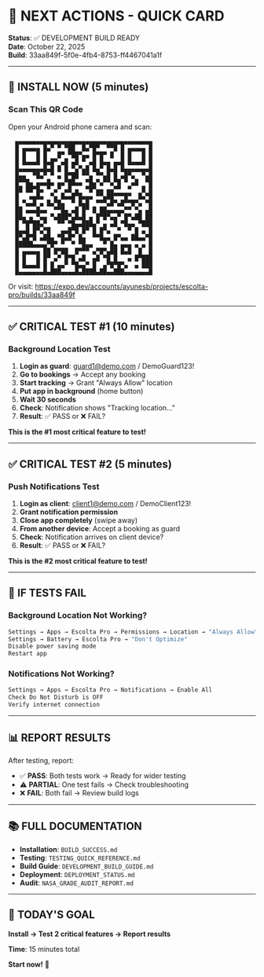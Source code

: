 # 🎯 NEXT ACTIONS - QUICK CARD

**Status**: ✅ DEVELOPMENT BUILD READY  
**Date**: October 22, 2025  
**Build**: 33aa849f-5f0e-4fb4-8753-ff4467041a1f

---

## 📱 INSTALL NOW (5 minutes)

### Scan This QR Code
Open your Android phone camera and scan:

```
  ▄▄▄▄▄▄▄▄▄▄▄▄▄▄▄▄▄▄▄▄▄▄▄▄▄▄▄▄▄▄▄▄▄▄▄▄▄▄▄
  █ ▄▄▄▄▄ █▄▀ ▀ ▀██  █▄▀█▀  ▀▀█ █ ▄▄▄▄▄ █
  █ █   █ █   █▀ ▀██▀▄▄ █▀█▀ █  █ █   █ █
  █ █▄▄▄█ █▄█▀ ▄█ ▄█ ▀ ▄█ █▄▄ ▄▄█ █▄▄▄█ █
  █▄▄▄▄▄▄▄█▄█ █ █ ▀▄▀▄█ █▄▀ █▄█ █▄▄▄▄▄▄▄█
  █▄▄  ▀█▄▀ ▀ ▄ █▀██ ▀▀▄ ▀▀▄█ █ ▄█▀▄  ▀▄█
  █▀▀█▄ ▄▄▄█▄ ▄▄▀██▄▄ ▀█▄▀▄▀▀▄▀█ ▀ ▄█  ▀█
  ██ ██▀█▄ ▀ ▄▀ ▄█ ▄  ▀█▀▄▄ ▄▄▀▀  ▀   █ █
  █   ▄▄█▄  ▀▄ █▄▄█▀█▄▄▄ ▀▀▄██▀▀▀█▀  █▄▀█
  █ ▀▄▄█ ▄ █▄▀█▄  ▀ █▄█  ▀▀▀▄█▀▄█▀▀█▀▄ ▀█
  ██ ▄▄▄█▄▄  ▀▀█▄ ▄█ █▀ █ ██▄▄▄▄▄▀▀ ▀▄ ▄█
  ██▄ ▄ ▀▄▄ ▀▄███▀▄█▄█ ▄ █▀█▀▄▄▀ █▀▄██ ██
  █ ▀█▀██▄▀   ▀▀ ▀█▄▄███▄▀ ▄ ▄█ ▀█▄▄ ▀███
  █▄▄█ █▀▄▀█   ▄▄█▀█ █▀ █ █▀▄  ▀  ▀ █ ▄ █
  █▀▄█▀█ ▄██▄ ▀█▄█▀ █▄  ▀▀█▄▄ █▀▄▄ ██▄▄▀█
  █████▄▄▄▄▀█▀ ▀  ▀ ▀█▄▄   ▀ █▄ ▄▄▄ ▄ ▄ █
  █ ▄▄▄▄▄ ██ █▀██  █▀▀▀ ▄▀█▀▄██ █▄█  █  █
  █ █   █ █▀ ▄▀ █▀█ ▄█  ▄█ ▀█ █   ▄ █▀███
  █ █▄▄▄█ █ █ ▄▄▀ ▀█▄▄▀ █  ▄▀█▀█▀▄  ▄ ███
  █▄▄▄▄▄▄▄█▄███▄▄▄▄█▄████▄██▄▄███▄▄▄▄▄▄▄█
```

Or visit: https://expo.dev/accounts/ayunesb/projects/escolta-pro/builds/33aa849f

---

## ✅ CRITICAL TEST #1 (10 minutes)

### Background Location Test

1. **Login as guard**: guard1@demo.com / DemoGuard123!
2. **Go to bookings** → Accept any booking
3. **Start tracking** → Grant "Always Allow" location
4. **Put app in background** (home button)
5. **Wait 30 seconds**
6. **Check**: Notification shows "Tracking location..."
7. **Result**: ✅ PASS or ❌ FAIL?

**This is the #1 most critical feature to test!**

---

## ✅ CRITICAL TEST #2 (5 minutes)

### Push Notifications Test

1. **Login as client**: client1@demo.com / DemoClient123!
2. **Grant notification permission**
3. **Close app completely** (swipe away)
4. **From another device**: Accept a booking as guard
5. **Check**: Notification arrives on client device?
6. **Result**: ✅ PASS or ❌ FAIL?

**This is the #2 most critical feature to test!**

---

## 🔧 IF TESTS FAIL

### Background Location Not Working?
```bash
Settings → Apps → Escolta Pro → Permissions → Location → "Always Allow"
Settings → Battery → Escolta Pro → "Don't Optimize"
Disable power saving mode
Restart app
```

### Notifications Not Working?
```bash
Settings → Apps → Escolta Pro → Notifications → Enable All
Check Do Not Disturb is OFF
Verify internet connection
```

---

## 📊 REPORT RESULTS

After testing, report:
- ✅ **PASS**: Both tests work → Ready for wider testing
- ⚠️ **PARTIAL**: One test fails → Check troubleshooting
- ❌ **FAIL**: Both fail → Review build logs

---

## 📚 FULL DOCUMENTATION

- **Installation**: `BUILD_SUCCESS.md`
- **Testing**: `TESTING_QUICK_REFERENCE.md`
- **Build Guide**: `DEVELOPMENT_BUILD_GUIDE.md`
- **Deployment**: `DEPLOYMENT_STATUS.md`
- **Audit**: `NASA_GRADE_AUDIT_REPORT.md`

---

## 🎯 TODAY'S GOAL

**Install → Test 2 critical features → Report results**

**Time**: 15 minutes total

**Start now!** 🚀
